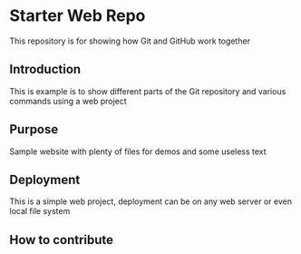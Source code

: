 # Starter Web Repo

This repository is for showing how Git and GitHub work together

## Introduction

This is example is to show different parts
of the Git repository and various commands
using a web project

## Purpose

Sample website with plenty of files for demos
and some useless text

## Deployment

This is a simple web project, deployment
can be on any web server or even local
file system

## How to contribute
